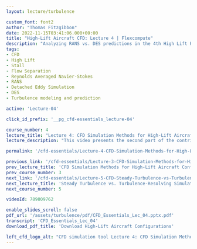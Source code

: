 ```yaml
---
layout: lecture/turbulence

custom_font: font2
author: "Thomas Fitzgibbon"
date: 2022-11-15T03:41:06.000+00:00
title: "High-Lift Aircraft CFD: Lecture 4 | Flexcompute"
description: "Analyzing RANS vs. DES predictions in the 4th High Lift Prediction Workshop with Flow360."
tags:
- CFD
- High Lift
- Stall
- Flow Separation
- Reynolds Averaged Navier-Stokes
- RANS
- Detached Eddy Simulation
- DES
- Turbulence modeling and prediction

active: 'Lecture-04'

click_id_prefix: '__pg_cfd-essentials_lecture-04'

course_number: 4
lecture_title: "Lecture 4: CFD Simulation Methods for High-Lift Aircraft Configurations (Part 2) - RANS vs DES"
lecture_description: "This video presents the second part of the contribution by Flexcompute to the 4th High Lift Prediction Workshop based on the Flow360 solver. The best-practice RANS results are analyzed in further detail and compared with DES predictions with the aim to provide conclusions of the ability of RANS to predict high-lift flows. The DES results were found to significantly improve the comparison with experimental data and showed high confidence in terms of achieving the correct answer for the right reasons."

permalink: '/cfd-essentials/Lecture-4-CFD-Simulation-Methods-for-High-Lift-Aircraft-Configurations-(Part-2)-RANS-vs-DES/'

previous_link: '/cfd-essentials/Lecture-3-CFD-Simulation-Methods-for-High-Lift-Aircraft-Configurations-(Part-1)-RANS-Modelling-Sensitivities/'
prev_lecture_title: 'CFD Simulation Methods for High-Lift Aircraft Configurations (Part 1) - RANS Modelling Sensitivities'
prev_course_number: 3
next_link: '/cfd-essentials/Lecture-5-CFD-Steady-Turbulence-vs-Turbulence-Resolving-Simulations/'
next_lecture_title: 'Steady Turbulence vs. Turbulence-Resolving Simulations'
next_course_number: 5

videoId: 789809762

enable_slides_scroll: false
pdf_url: '/assets/turbulence/pdf/CFD_Essentials_Lec_04.pptx.pdf'
transcript: 'CFD_Essentials_Lec_04'
download_pdf_title: 'Download High-Lift Aircraft Configurations'

left_cfd_logo_alt: "CFD simulation tool Lecture 4: CFD Simulation Methods for High-Lift Aircraft Configurations (Part 2) - RANS vs DES"
---
```

